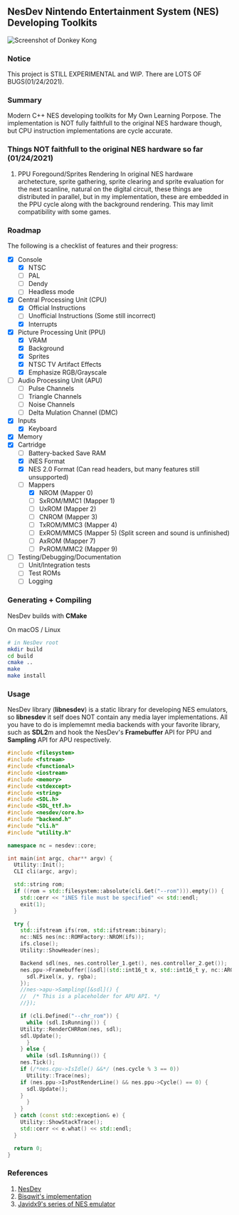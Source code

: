 ## NesDev Nintendo Entertainment System (NES) Developing Toolkits

![Screenshot of Donkey Kong](https://imgur.com/QETaFxn.png)

### Notice

This project is STILL EXPERIMENTAL and WIP. There are LOTS OF BUGS(01/24/2021).

### Summary

Modern C++ NES developing toolkits for My Own Learning Porpose. The implementation is NOT fully faithfull to the original NES hardware though,
but CPU instruction implementations are cycle accurate.

### Things NOT faithfull to the original NES hardware so far (01/24/2021)

1. PPU Foregound/Sprites Rendering
 In original NES hardware archetecture, sprite gathering, sprite clearing and sprite evaluation for the next scanline,
natural on the digital circuit, these things are distributed in parallel, but in my implementation, these are embedded
in the PPU cycle along with the background rendering. This may limit compatibility with some games.

### Roadmap

The following is a checklist of features and their progress:
- [x] Console
  - [x] NTSC
  - [ ] PAL
  - [ ] Dendy
  - [ ] Headless mode
- [x] Central Processing Unit (CPU)
  - [x] Official Instructions
  - [ ] Unofficial Instructions (Some still incorrect)
  - [x] Interrupts
- [x] Picture Processing Unit (PPU)
  - [x] VRAM
  - [x] Background
  - [x] Sprites
  - [x] NTSC TV Artifact Effects
  - [x] Emphasize RGB/Grayscale
- [ ] Audio Processing Unit (APU)
  - [ ] Pulse Channels
  - [ ] Triangle Channels
  - [ ] Noise Channels
  - [ ] Delta Mulation Channel (DMC)
- [x] Inputs
  - [x] Keyboard
- [x] Memory
- [x] Cartridge
  - [ ] Battery-backed Save RAM
  - [x] iNES Format
  - [x] NES 2.0 Format (Can read headers, but many features still unsupported)
  - [ ] Mappers
    - [x] NROM (Mapper 0)
    - [ ] SxROM/MMC1 (Mapper 1)
    - [ ] UxROM (Mapper 2)
    - [ ] CNROM (Mapper 3)
    - [ ] TxROM/MMC3 (Mapper 4)
    - [ ] ExROM/MMC5 (Mapper 5) (Split screen and sound is unfinished)
    - [ ] AxROM (Mapper 7)
    - [ ] PxROM/MMC2 (Mapper 9)
- [ ] Testing/Debugging/Documentation
  - [ ] Unit/Integration tests
  - [ ] Test ROMs
  - [ ] Logging

### Generating + Compiling

NesDev builds with **CMake**

On macOS / Linux
```bash
# in NesDev root
mkdir build
cd build
cmake ..
make
make install
```

### Usage

NesDev library (**libnesdev**) is a static library for developing NES emulators, so **libnesdev** it self does NOT
contain any media layer implementations. All you have to do is implememnt media backends with your favorite library,
such as **SDL2**m and hook the NesDev's **Framebuffer** API for PPU and **Sampling** API for APU respectively.

```c++
#include <filesystem>
#include <fstream>
#include <functional>
#include <iostream>
#include <memory>
#include <stdexcept>
#include <string>
#include <SDL.h>
#include <SDL_ttf.h>
#include <nesdev/core.h>
#include "backend.h"
#include "cli.h"
#include "utility.h"

namespace nc = nesdev::core;

int main(int argc, char** argv) {
  Utility::Init();
  CLI cli(argc, argv);

  std::string rom;
  if ((rom = std::filesystem::absolute(cli.Get("--rom"))).empty()) {
    std::cerr << "iNES file must be specified" << std::endl;
    exit(1);
  }

  try {
    std::ifstream ifs(rom, std::ifstream::binary);
    nc::NES nes(nc::ROMFactory::NROM(ifs));
    ifs.close();
    Utility::ShowHeader(nes);

    Backend sdl(nes, nes.controller_1.get(), nes.controller_2.get());
    nes.ppu->Framebuffer([&sdl](std::int16_t x, std::int16_t y, nc::ARGB rgba) {
      sdl.Pixel(x, y, rgba);
    });
    //nes->apu->Sampling([&sdl]() {
    //  /* This is a placeholder for APU API. */
    //});

    if (cli.Defined("--chr_rom")) {
      while (sdl.IsRunning()) {
	Utility::RenderCHRRom(nes, sdl);
	sdl.Update();
      }
    } else {
      while (sdl.IsRunning()) {
	nes.Tick();
	if (/*nes.cpu->IsIdle() &&*/ (nes.cycle % 3 == 0))
	  Utility::Trace(nes);
	if (nes.ppu->IsPostRenderLine() && nes.ppu->Cycle() == 0) {
	  sdl.Update();
	}
      }
    }
  } catch (const std::exception& e) {
    Utility::ShowStackTrace();
    std::cerr << e.what() << std::endl;
  }

  return 0;
}
```

### References

1. [NesDev](http://nesdev.com/)
2. [Bisqwit's implementation](https://bisqwit.iki.fi/jutut/kuvat/programming_examples/nesemu1/)
3. [Javidx9's series of NES emulator](https://www.youtube.com/watch?v=F8kx56OZQhg)
